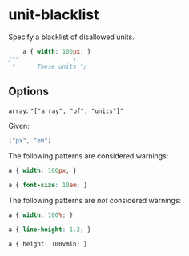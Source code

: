 # unit-blacklist

Specify a blacklist of disallowed units.

```css
    a { width: 100px; }
/**               ↑
 *      These units */
```

## Options

`array`: `"["array", "of", "units"]"`

Given:

```js
["px", "em"]
```

The following patterns are considered warnings:

```css
a { width: 100px; }
```

```css
a { font-size: 10em; }
```

The following patterns are *not* considered warnings:

```css
a { width: 100%; }
```

```css
a { line-height: 1.2; }
```

```
a { height: 100vmin; }
```

